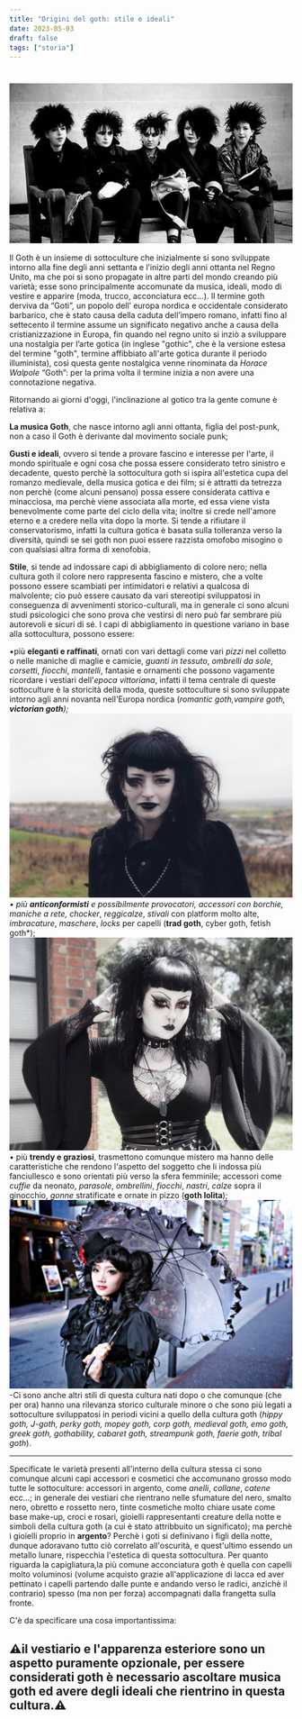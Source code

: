 ```yaml
---
title: "Origini del goth: stile e ideali"
date: 2023-05-03
draft: false
tags: ["storia"]
---
```


# 

!["alt text"](pippo.jpeg)

Il Goth è un insieme di sottoculture che inizialmente si sono sviluppate intorno alla fine degli anni settanta e l’inizio degli anni ottanta nel Regno Unito, ma che poi si sono propagate in altre parti del mondo creando più varietà; esse sono principalmente accomunate da musica, ideali, modo di vestire e apparire (moda, trucco, acconciatura ecc...). Il termine goth derviva da “Goti”, un popolo dell’ europa nordica e occidentale considerato barbarico, che è stato causa della caduta dell’impero romano, infatti fino al settecento il termine assume un significato negativo anche a causa della cristianizzazione in Europa, fin quando nel regno unito si inziò a sviluppare una nostalgia per l’arte gotica (in inglese "gothic", che è la versione estesa del termine "goth", termine affibbiato all'arte gotica durante il periodo illuminista), così questa gente nostalgica venne rinominata da *Horace Walpole* “Goth”: per la prima volta il termine inizia a non avere una connotazione negativa.

Ritornando ai giorni d'oggi, l'inclinazione al gotico tra la gente comune è relativa a:

**La musica Goth**, che nasce intorno agli anni ottanta, figlia del post-punk, non a caso il Goth è derivante dal movimento sociale punk;

**Gusti e ideali**, ovvero si tende a provare fascino e interesse per l'arte, il mondo spirituale e ogni cosa che possa essere considerato tetro sinistro e decadente, questo perchè la sottocultura goth si ispira all'estetica cupa del romanzo medievale, della musica gotica e dei film; si è attratti da tetrezza non perchè (come alcuni pensano) possa essere considerata cattiva e minacciosa, ma perchè viene associata alla morte, ed essa viene vista benevolmente come parte del ciclo della vita; inoltre si crede nell'amore eterno e a credere nella vita dopo la morte. Si tende a rifiutare il conservatorismo, infatti la cultura gotica è basata sulla tolleranza verso la diversità, quindi se sei goth non puoi essere razzista omofobo misogino o con qualsiasi altra forma di xenofobia.

**Stile**, si tende ad indossare capi di abbigliamento di colore nero; nella cultura goth il colore nero rappresenta fascino e mistero, che a volte possono essere scambiati per intimidatori e relativi a qualcosa di malvolente; cio può essere causato da vari stereotipi sviluppatosi in conseguenza di avvenimenti storico-culturali, ma in generale ci sono alcuni studi psicologici che sono prova che vestirsi di nero può far sembrare più autorevoli e sicuri di sé. 
I capi di abbigliamento in questione variano in base alla sottocultura, possono essere:

 •più **eleganti e raffinati**, ornati con vari dettagli come vari *pizzi* nel colletto o nelle maniche di maglie e camicie, *guanti in tessuto*, *ombrelli da sole*, *corsetti*, *fiocchi*, *mantelli*, fantasie e ornamenti che possono vagamente ricordare i vestiari dell'*epoca vittoriana*, infatti il tema centrale di queste sottoculture è la storicità della moda, queste sottoculture si sono sviluppate intorno agli anni novanta nell'Europa nordica
 (*romantic goth,vampire goth, **victorian goth**);
 !["alt text"](romanticgoth.jpeg) 
• più **anticonformisti** e possibilmente provocatori, accessori con *borchie*, *maniche a rete*,* *chocker*, *reggicalze*, *stivali* con platform molto alte, *imbracature*, *maschere*, *locks* per capelli (**trad goth**, cyber goth, fetish goth*);
!["alt text"](tradgoth.webp) 
• più **trendy e graziosi**, trasmettono comunque mistero ma hanno delle caratteristiche che rendono l'aspetto del soggetto che li indossa più fanciullesco e sono orientati più verso la sfera femminile; accessori come *cuffie* da neonato, *parasole*, *ombrellini*, *fiocchi*, *nastri*, *calze* sopra il ginocchio, *gonne* stratificate e ornate in pizzo (**goth lolita**);
!["alt text"](gothlolita.jpeg)
-Ci sono anche altri stili di questa cultura nati dopo o che comunque (che per ora) hanno una rilevanza storico culturale minore o che sono più legati a sottoculture sviluppatosi in periodi vicini a quello della cultura goth (*hippy goth, J-goth, perky goth, mopey goth, corp goth, medieval goth, emo goth, greek goth, gothability, cabaret goth, streampunk goth, faerie goth, tribal goth*).

----------

 Specificate le varietà presenti all'interno della cultura stessa ci sono comunque alcuni capi accessori e cosmetici che accomunano grosso modo tutte le sottoculture:
  accessori in argento, come *anelli*, *collane*, *catene* ecc...; in generale dei vestiari che rientrano nelle sfumature del nero, smalto nero, obretto e rossetto nero, tinte cosmetiche molto chiare usate come base make-up, croci e rosari, gioielli rappresentanti creature della notte e simboli della cultura goth (a cui è stato attribbuito un significato); 
  ma perchè i gioielli proprio in **argento**? Perchè i goti si definivano i figli della notte, dunque adoravano tutto ciò correlato all'oscurità, e quest'ultimo essendo un metallo lunare, rispecchia l'estetica di questa sottocultura.
Per quanto riguarda la capigliatura,la più comune acconciatura goth è quella con capelli molto voluminosi (volume acquisto grazie all'applicazione di lacca ed aver pettinato i capelli partendo dalle punte e andando verso le radici, anzichè il contrario) spesso (ma non per forza) accompagnati dalla frangetta sulla fronte.



C'è da specificare una cosa importantissima:

 ⚠️**il vestiario e l'apparenza esteriore sono un aspetto puramente opzionale, per essere considerati goth è necessario ascoltare musica goth ed avere degli ideali che rientrino in questa cultura**.⚠️
-----------
